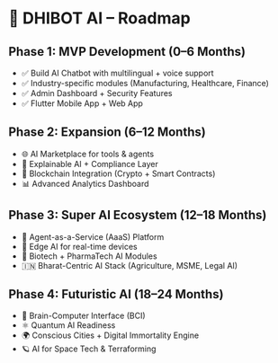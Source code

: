# 🚀 DHIBOT AI – Roadmap

## Phase 1: MVP Development (0–6 Months)
- ✅ Build AI Chatbot with multilingual + voice support  
- ✅ Industry-specific modules (Manufacturing, Healthcare, Finance)  
- ✅ Admin Dashboard + Security Features  
- ✅ Flutter Mobile App + Web App  

## Phase 2: Expansion (6–12 Months)
- 🌐 AI Marketplace for tools & agents  
- 🧠 Explainable AI + Compliance Layer  
- 🔗 Blockchain Integration (Crypto + Smart Contracts)  
- 📊 Advanced Analytics Dashboard  

## Phase 3: Super AI Ecosystem (12–18 Months)
- 🤖 Agent-as-a-Service (AaaS) Platform  
- 📡 Edge AI for real-time devices  
- 🧬 Biotech + PharmaTech AI Modules  
- 🇮🇳 Bharat-Centric AI Stack (Agriculture, MSME, Legal AI)  

## Phase 4: Futuristic AI (18–24 Months)
- 🧠 Brain-Computer Interface (BCI)  
- ⚛️ Quantum AI Readiness  
- 🌍 Conscious Cities + Digital Immortality Engine  
- 🪐 AI for Space Tech & Terraforming
